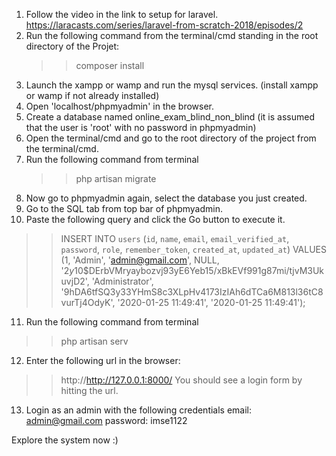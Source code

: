 1) Follow the video in the link to setup for laravel.
   https://laracasts.com/series/laravel-from-scratch-2018/episodes/2
2) Run the following command from the terminal/cmd standing in the root directory of the Projet:
   >> composer install
3) Launch the xampp or wamp and run the mysql services. (install xampp or wamp if not already installed)
4) Open 'localhost/phpmyadmin' in the browser.
5) Create a database named online_exam_blind_non_blind (it is assumed that the user is 'root' with no password in phpmyadmin)
6) Open the terminal/cmd and go to the root directory of the project from the terminal/cmd.
7) Run the following command from terminal
   >> php artisan migrate
8) Now go to phpmyadmin again, select the database you just created.
9) Go to the SQL tab from top bar of phpmyadmin.
10) Paste the following query and click the Go button to execute it.
   >> INSERT INTO `users` (`id`, `name`, `email`, `email_verified_at`, `password`, `role`, `remember_token`, `created_at`, `updated_at`) VALUES (1, 'Admin', 'admin@gmail.com', NULL, '$2y$10$DErbVMryaybozvj93yE6Yeb15/xBkEVf991g87mi/tjvM3UkuvjD2', 'Administrator', '9hDA6tfSQ3y33YHmS8c3XLpHv4173IzIAh6dTCa6M813l36tC8vurTj4OdyK', '2020-01-25 11:49:41', '2020-01-25 11:49:41');
11) Run the following command from terminal
   >> php artisan serv
12) Enter the following url in the browser:
   >> http://http://127.0.0.1:8000/
   You should see a login form by hitting the url.
13) Login as an admin with the following credentials 
   email: admin@gmail.com
   password: imse1122

Explore the system now :)

